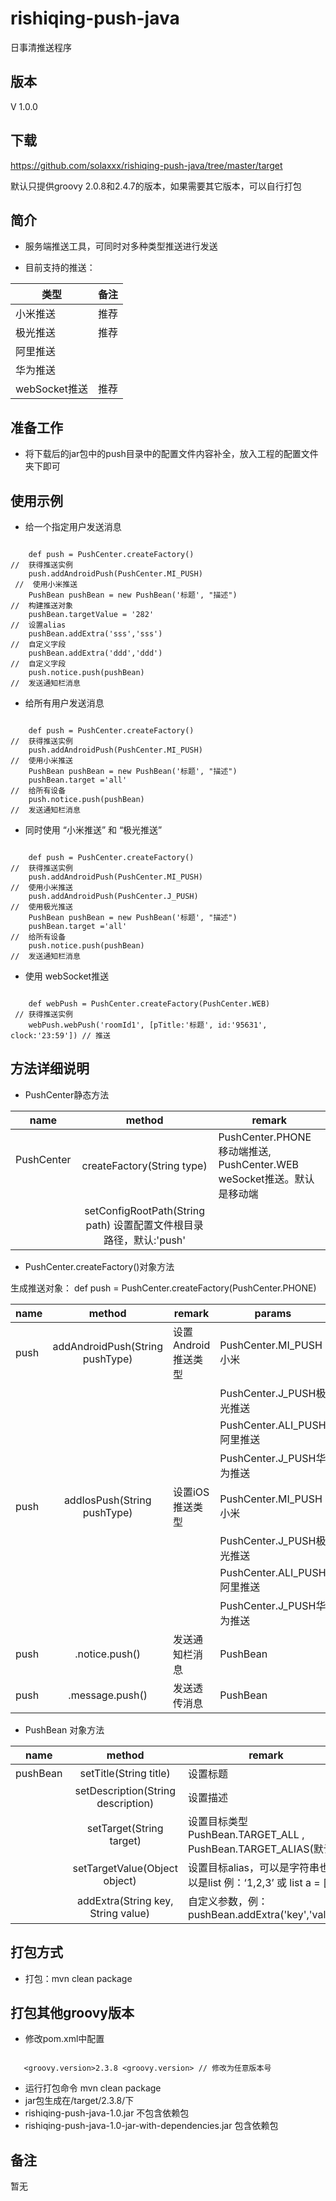 # rishiqing-push-java
日事清推送程序

版本
-----
V 1.0.0



下载
-----
https://github.com/solaxxx/rishiqing-push-java/tree/master/target

默认只提供groovy 2.0.8和2.4.7的版本，如果需要其它版本，可以自行打包




简介
-----
* 服务端推送工具，可同时对多种类型推送进行发送

* 目前支持的推送：

| 类型        | 备注     |
| ------------- | ------------- |
| 小米推送 | 推荐 |
| 极光推送 | 推荐 |
| 阿里推送 |  |
| 华为推送 |  |
| webSocket推送 | 推荐 |


准备工作
-----
* 将下载后的jar包中的push目录中的配置文件内容补全，放入工程的配置文件夹下即可



使用示例
-----
* 给一个指定用户发送消息
<pre><code>
    def push = PushCenter.createFactory()                            //  获得推送实例
    push.addAndroidPush(PushCenter.MI_PUSH)                          //  使用小米推送
    PushBean pushBean = new PushBean('标题', "描述")                  //  构建推送对象
    pushBean.targetValue = '282'                                     //  设置alias
    pushBean.addExtra('sss','sss')                                   //  自定义字段  
    pushBean.addExtra('ddd','ddd')                                   //  自定义字段  
    push.notice.push(pushBean)                                       //  发送通知栏消息
</code></pre>

* 给所有用户发送消息
<pre><code>
    def push = PushCenter.createFactory()                             //  获得推送实例
    push.addAndroidPush(PushCenter.MI_PUSH)                           //  使用小米推送
    PushBean pushBean = new PushBean('标题', "描述")         
    pushBean.target ='all'                                            //  给所有设备
    push.notice.push(pushBean)                                        //  发送通知栏消息
</code></pre>

* 同时使用 “小米推送” 和 “极光推送” 
<pre><code>
    def push = PushCenter.createFactory()                             //  获得推送实例
    push.addAndroidPush(PushCenter.MI_PUSH)                           //  使用小米推送
    push.addAndroidPush(PushCenter.J_PUSH)                            //  使用极光推送
    PushBean pushBean = new PushBean('标题', "描述")         
    pushBean.target ='all'                                            //  给所有设备
    push.notice.push(pushBean)                                        //  发送通知栏消息
</code></pre>

* 使用 webSocket推送
<pre><code>
    def webPush = PushCenter.createFactory(PushCenter.WEB)            // 获得推送实例
    webPush.webPush('roomId1', [pTitle:'标题', id:'95631', clock:'23:59']) // 推送
</code></pre>

方法详细说明
-----
* PushCenter静态方法

| name          | method        |remark |
| ------------- |:-------------:| ------- |
| PushCenter    | createFactory(String type) |PushCenter.PHONE 移动端推送, PushCenter.WEB weSocket推送。默认是移动端
||setConfigRootPath(String path) 设置配置文件根目录路径，默认:'push'||



* PushCenter.createFactory()对象方法

生成推送对象：
def push = PushCenter.createFactory(PushCenter.PHONE)

| name          | method        |remark |params |
| ------------- |:-------------:| ------- | ------- |
|push|addAndroidPush(String pushType)|设置Android推送类型|PushCenter.MI_PUSH 小米|
||||PushCenter.J_PUSH极光推送|
||||PushCenter.ALI_PUSH阿里推送|
||||PushCenter.J_PUSH华为推送|
|push|addIosPush(String pushType)|设置iOS推送类型|PushCenter.MI_PUSH 小米|
||||PushCenter.J_PUSH极光推送|
||||PushCenter.ALI_PUSH阿里推送|
||||PushCenter.J_PUSH华为推送|
|push|.notice.push()|发送通知栏消息|PushBean|
|push|.message.push()|发送透传消息|PushBean|


* PushBean 对象方法

| name          | method        |remark |
| ------------- |:-------------:| ------- |
| pushBean      | setTitle(String title)      |设置标题|
|               | setDescription(String description)      |设置描述|
|               | setTarget(String target)      |设置目标类型  PushBean.TARGET_ALL , PushBean.TARGET_ALIAS(默认) |
|               | setTargetValue(Object object)     | 设置目标alias，可以是字符串也可以是list  例：‘1,2,3’ 或 list a = [] |
|               | addExtra(String key, String value)      | 自定义参数，例：pushBean.addExtra('key','value')|




打包方式
-----
* 打包：mvn clean package

打包其他groovy版本
-----
* 修改pom.xml中配置

<pre><code>
   &lt;groovy.version&gt;2.3.8 &lt;groovy.version&gt; // 修改为任意版本号
</code></pre>


*  运行打包命令 mvn clean package
*  jar包生成在/target/2.3.8/下
*  rishiqing-push-java-1.0.jar 不包含依赖包
*  rishiqing-push-java-1.0-jar-with-dependencies.jar 包含依赖包


备注
-----
暂无

